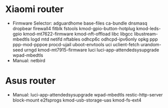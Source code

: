 # Xiaomi router

- Firmware Selector: 
  adguardhome base-files ca-bundle dnsmasq dropbear firewall4 fitblk fstools kmod-gpio-button-hotplug kmod-leds-gpio kmod-mt7622-firmware kmod-nft-offload libc libgcc libustream-mbedtls logd mtd netifd nftables odhcp6c odhcpd-ipv6only opkg ppp ppp-mod-pppoe procd-ujail uboot-envtools uci uclient-fetch urandom-seed urngd kmod-mt7915-firmware luci luci-app-attendedsysupgrade wpad-mbedtls
- Manual:
  netbird

# Asus router

- Manual: luci-app-attendedsysupgrade wpad-mbedtls restic-http-server block-mount e2fsprogs kmod-usb-storage-uas kmod-fs-ext4

